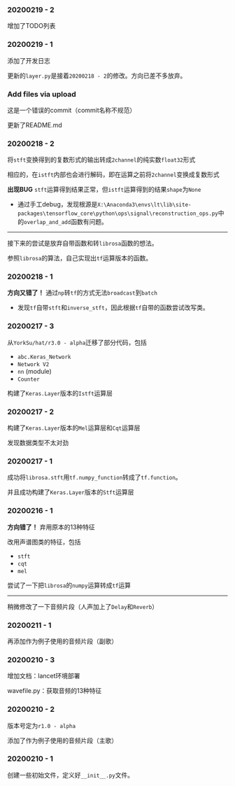 ### 20200219 - 2

增加了TODO列表

### 20200219 - 1

添加了开发日志

更新的`layer.py`是接着`20200218 - 2`的修改。方向已差不多放弃。

### Add files via upload

这是一个错误的commit（commit名称不规范）

更新了README.md

### 20200218 - 2

将`stft`变换得到的复数形式的输出转成`2channel`的纯实数`float32`形式

相应的，在`istft`内部也会进行解码，即在运算之前将`2channel`变换成复数形式

**出现BUG** `stft`运算得到结果正常，但`istft`运算得到的结果`shape`为`None`

* 通过手工debug，发现根源是`X:\Anaconda3\envs\lt\lib\site-packages\tensorflow_core\python\ops\signal\reconstruction_ops.py`中的`overlap_and_add`函数有问题。

---

接下来的尝试是放弃自带函数和转`librosa`函数的想法。

参照`librosa`的算法，自己实现出`tf`运算版本的函数。

### 20200218 - 1

**方向又错了！** 通过`np`转`tf`的方式无法`broadcast`到`batch`

* 发现`tf`自带`stft`和`inverse_stft`，因此根据`tf`自带的函数尝试改写类。

### 20200217 - 3

从`YorkSu/hat/r3.0 - alpha`迁移了部分代码，包括

* `abc.Keras_Network`
* `Network V2`
* `nn` (module)
* `Counter`

构建了`Keras.Layer`版本的`Istft`运算层

### 20200217 - 2

构建了`Keras.Layer`版本的`Mel`运算层和`Cqt`运算层

发现数据类型不太对劲

### 20200217 - 1

成功将`librosa.stft`用`tf.numpy_function`转成了`tf.function`。

并且成功构建了`Keras.Layer`版本的`Stft`运算层

### 20200216 - 1

**方向错了！** 弃用原本的13种特征

改用声谱图类的特征，包括

* `stft`
* `cqt`
* `mel`

尝试了一下把`librosa`的`numpy`运算转成`tf`运算

---

稍微修改了一下音频片段（人声加上了`Delay`和`Reverb`）

### 20200211 - 1

再添加作为例子使用的音频片段（副歌）

### 20200210 - 3

增加文档：lancet环境部署

wavefile.py：获取音频的13种特征

### 20200210 - 2

版本号定为`r1.0 - alpha`

添加了作为例子使用的音频片段（主歌）

### 20200210 - 1

创建一些初始文件，定义好`__init__.py`文件。

